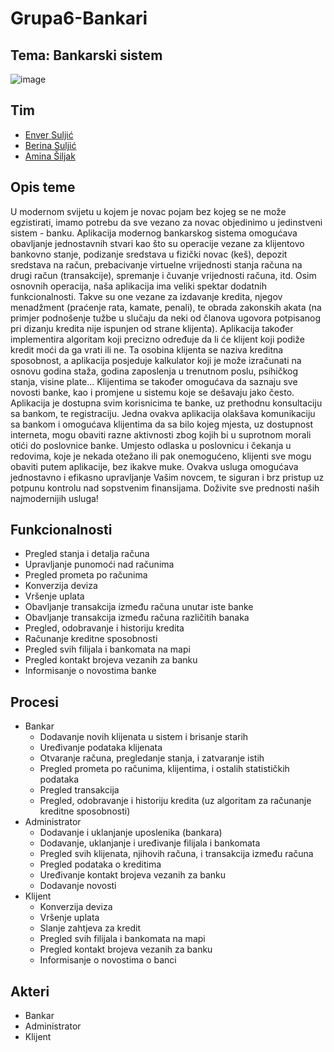 # Grupa6-Bankari

## Tema: Bankarski sistem

![image](https://raw.githubusercontent.com/ooad-2019-2020/Grupa6-Bankari/master/logo%20ebank.png)

## Tim
  - [Enver Suljić](https://github.com/esuljic2)
  - [Berina Suljić](https://github.com/bsuljic1)
  - [Amina Šiljak](https://github.com/asiljak1)
  
## Opis teme

U modernom svijetu u kojem je novac pojam bez kojeg se ne može egzistirati, imamo potrebu da sve vezano za novac objedinimo u jedinstveni sistem - banku. Aplikacija modernog bankarskog sistema omogućava obavljanje jednostavnih stvari kao što su operacije vezane za klijentovo bankovno stanje, podizanje sredstava u fizički novac (keš), depozit sredstava na račun, prebacivanje virtuelne vrijednosti stanja računa na drugi račun (transakcije), spremanje i čuvanje vrijednosti računa, itd. Osim osnovnih operacija, naša aplikacija ima veliki spektar dodatnih funkcionalnosti. Takve su one vezane za izdavanje kredita, njegov menadžment (praćenje rata, kamate, penali), te obrada zakonskih akata (na primjer podnošenje tužbe u slučaju da neki od članova ugovora potpisanog pri dizanju kredita nije ispunjen od strane klijenta). Aplikacija također implementira algoritam koji precizno određuje da li će klijent koji podiže kredit moći da ga vrati ili ne. Ta osobina klijenta se naziva kreditna sposobnost, a aplikacija posjeduje kalkulator koji je može izračunati na osnovu godina staža, godina zaposlenja u trenutnom poslu, psihičkog stanja, visine plate… Klijentima se također omogućava da saznaju sve novosti banke, kao i promjene u sistemu koje se dešavaju jako često. Aplikacija je dostupna svim korisnicima te banke, uz prethodnu konsultaciju sa bankom, te registraciju. Jedna ovakva aplikacija olakšava komunikaciju sa bankom i omogućava klijentima da sa bilo kojeg mjesta, uz dostupnost interneta, mogu obaviti razne aktivnosti zbog kojih bi u suprotnom morali otići do poslovnice banke. Umjesto odlaska u poslovnicu i čekanja u redovima, koje je nekada otežano ili pak onemogućeno, klijenti sve mogu obaviti putem aplikacije, bez ikakve muke. Ovakva usluga omogućava jednostavno i efikasno upravljanje Vašim novcem, te siguran i brz pristup uz potpunu kontrolu nad sopstvenim finansijama. Doživite sve prednosti naših najmodernijih usluga!

## Funkcionalnosti 

- Pregled stanja i detalja računa
- Upravljanje punomoći nad računima
- Pregled prometa po računima
- Konverzija deviza
- Vršenje uplata
- Obavljanje transakcija između računa unutar iste banke
- Obavljanje transakcija između računa različitih banaka
- Pregled, odobravanje i historiju kredita
- Računanje kreditne sposobnosti
- Pregled svih filijala i bankomata na mapi
- Pregled kontakt brojeva vezanih za banku
- Informisanje o novostima banke

## Procesi

- Bankar
    - Dodavanje novih klijenata u sistem i brisanje starih
    - Uređivanje podataka klijenata
    - Otvaranje računa, pregledanje stanja, i zatvaranje istih
    - Pregled prometa po računima, klijentima, i ostalih statističkih podataka
    - Pregled transakcija
    - Pregled, odobravanje i historiju kredita (uz algoritam za računanje kreditne sposobnosti)
- Administrator
    - Dodavanje i uklanjanje uposlenika (bankara)
    - Dodavanje, uklanjanje i uređivanje filijala i bankomata
    - Pregled svih klijenata, njihovih računa, i transakcija između računa
    - Pregled podataka o kreditima
    - Uređivanje kontakt brojeva vezanih za banku
    - Dodavanje novosti
- Klijent
    - Konverzija deviza
    - Vršenje uplata
    - Slanje zahtjeva za kredit
    - Pregled svih filijala i bankomata na mapi
    - Pregled kontakt brojeva vezanih za banku
    - Informisanje o novostima o banci


## Akteri

- Bankar
- Administrator
- Klijent


